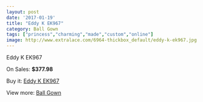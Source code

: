 ```yaml
---
layout: post
date: '2017-01-19'
title: "Eddy K EK967"
category: Ball Gown
tags: ["princess","charming","made","custom","online"]
image: http://www.extralace.com/6964-thickbox_default/eddy-k-ek967.jpg
---
```

Eddy K EK967

On Sales: **$377.98**
<a href="https://www.extralace.com/ball-gown/3301-eddy-k-ek967.html"><amp-img layout="responsive" width="600" height="600" src="//www.extralace.com/6964-thickbox_default/eddy-k-ek967.jpg" alt="Eddy K EK967 0" /></a>
<a href="https://www.extralace.com/ball-gown/3301-eddy-k-ek967.html"><amp-img layout="responsive" width="600" height="600" src="//www.extralace.com/6965-thickbox_default/eddy-k-ek967.jpg" alt="Eddy K EK967 1" /></a>

Buy it: [Eddy K EK967](https://www.extralace.com/ball-gown/3301-eddy-k-ek967.html "Eddy K EK967")

View more: [Ball Gown](https://www.extralace.com/3-ball-gown "Ball Gown")